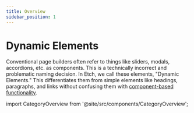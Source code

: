 ```yaml
---
title: Overview
sidebar_position: 1
---
```


# Dynamic Elements

Conventional page builders often refer to things like sliders, modals, accordions, etc. as components. This is a technically incorrect and problematic naming decision. In Etch, we call these elements, "Dynamic Elements." This differentiates them from simple elements like headings, paragraphs, and links without confusing them with [component-based functionality](../../components/intro-components).

import CategoryOverview from '@site/src/components/CategoryOverview';

<CategoryOverview categoryPath="elements/dynamic-elements" title="Available Dynamic Elements" />